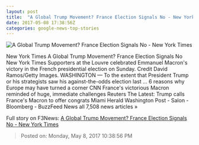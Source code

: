 ```yaml
---
layout: post
title:  "A Global Trump Movement? France Election Signals No - New York Times"
date: 2017-05-08 17:38:56Z
categories: google-news-top-stories
---
```


![A Global Trump Movement? France Election Signals No - New York Times](https://static01.nyt.com/images/2017/05/09/world/09trumpfrance1/09trumpfrance1-facebookJumbo.jpg)

New York Times A Global Trump Movement? France Election Signals No New York Times Supporters at the Louvre celebrated Emmanuel Macron's victory in the French presidential election on Sunday. Credit David Ramos/Getty Images. WASHINGTON — To the extent that President Trump or his strategists saw his against-the-odds election last ... 6 reasons why Europe may have turned a corner CNN France's victorious Macron reminded of huge, immediate challenges Reuters The Latest: Trump calls France's Macron to offer congrats Miami Herald Washington Post - Salon - Bloomberg - BuzzFeed News all 7,508 news articles »


Full story on F3News: [A Global Trump Movement? France Election Signals No - New York Times](http://www.f3nws.com/n/e2mjK)

> Posted on: Monday, May 8, 2017 10:38:56 PM
